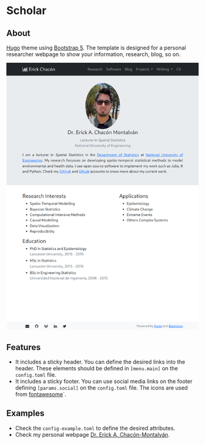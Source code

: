 # Scholar

## About

[Hugo](https://gohugo.io/) theme using [Bootstrap
5](https://getbootstrap.com/). The template is designed for a personal
researcher webpage to show your information, research, blog, so on.

![Webpage example](web-example.png)


## Features

- It includes a sticky header. You can define the desired links into the
  header. These elements should be defined in `[menu.main]` on the
  `config.toml` file.
- It includes a sticky footer. You can use social media links on the footer
  defining `[params.social]` on the `config.toml` file. The icons are used from
  [fontawesome](https://fontawesome.com/v4/icons/)`.

## Examples

- Check the `config-example.toml` to define the desired attributes.
- Check my personal webpage [Dr. Erick A. Chacón-Montalván](https://erickchacon.gitlab.io/).
